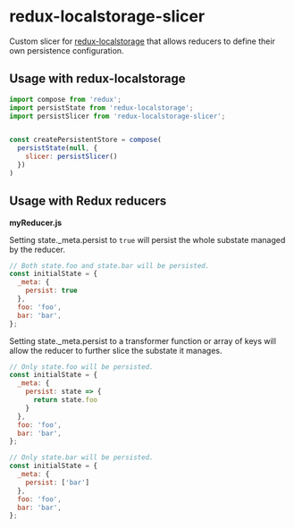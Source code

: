redux-localstorage-slicer
==================

Custom slicer for
[redux-localstorage](https://github.com/elgerlambert/redux-localstorage) that
allows reducers to define their own persistence configuration.

## Usage with redux-localstorage

```js
import compose from 'redux';
import persistState from 'redux-localstorage';
import persistSlicer from 'redux-localstorage-slicer';


const createPersistentStore = compose(
  persistState(null, {
    slicer: persistSlicer()
  })
)
```

## Usage with Redux reducers

**myReducer.js**

Setting state._meta.persist to ```true``` will persist the whole substate
managed by the reducer.

```js
// Both state.foo and state.bar will be persisted.
const initialState = {
  _meta: {
    persist: true
  },
  foo: 'foo',
  bar: 'bar',
};
```

Setting state._meta.persist to a transformer function or array of keys will
allow the reducer to further slice the substate it manages.

```js
// Only state.foo will be persisted.
const initialState = {
  _meta: {
    persist: state => {
      return state.foo
    }
  },
  foo: 'foo',
  bar: 'bar',
};
```

```js
// Only state.bar will be persisted.
const initialState = {
  _meta: {
    persist: ['bar']
  },
  foo: 'foo',
  bar: 'bar',
};
```
